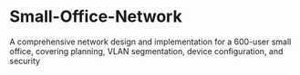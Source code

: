 # Small-Office-Network
A comprehensive network design and implementation for a 600-user small office, covering planning, VLAN segmentation, device configuration, and security
